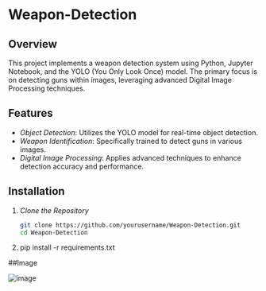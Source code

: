 # Weapon-Detection

## Overview
This project implements a weapon detection system using Python, Jupyter Notebook, and the YOLO (You Only Look Once) model. The primary focus is on detecting guns within images, leveraging advanced Digital Image Processing techniques.

## Features
- *Object Detection*: Utilizes the YOLO model for real-time object detection.
- *Weapon Identification*: Specifically trained to detect guns in various images.
- *Digital Image Processing*: Applies advanced techniques to enhance detection accuracy and performance.

## Installation
1. *Clone the Repository*
   ```sh
   git clone https://github.com/yourusername/Weapon-Detection.git
   cd Weapon-Detection
2. pip install -r requirements.txt

##Image

![image](https://github.com/Hrishiycce/Weapon-Detection/assets/99603285/93429cab-3151-4eb4-ab40-3bc3f69ae90d)
